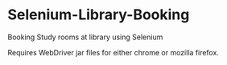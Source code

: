 # Selenium-Library-Booking
Booking Study rooms at library using Selenium

Requires WebDriver jar files for either chrome or mozilla firefox.
